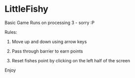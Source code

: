 # LittleFishy
Basic Game
Runs on processing 3 - sorry :P

Rules:
1. Move up and down using arrow keys

2. Pass through barrier to earn points

3. Reset fishes point by clicking on the left half of the screen


Enjoy
